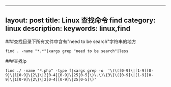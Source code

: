 ---
layout: post
title: Linux 查找命令 find
category: linux
description:
keywords: linux,find
--


###查找目录下所有文件中含有"need to be search"字符串的地方
```
find . -name "*.*"|xargs grep "need to be search"|less
```


###查找ip
```
find ./ -name "*.php" -type f|xargs grep -o  '\(\([0-9]\|[1-9][0-9]\|1[0-9]\{2\}\|2[0-4][0-9]\|25[0-5]\)\.\)\{3\}\([0-9]\|[1-9][0-9]\|1[0-9]\{2\}\|2[0-4][0-9]\|25[0-5]\)'
```


